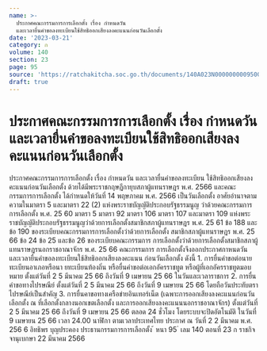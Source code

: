 ```yaml
---
name: >-
  ประกาศคณะกรรมการการเลือกตั้ง เรื่อง กำหนดวัน
  และเวลายื่นคำขอลงทะเบียนใช้สิทธิออกเสียงลงคะแนนก่อนวันเลือกตั้ง
date: '2023-03-21'
category: ก
volume: 140
section: 23
page: 95
source: 'https://ratchakitcha.soc.go.th/documents/140A023N0000000009500.pdf'
draft: true
---
```


# ประกาศคณะกรรมการการเลือกตั้ง เรื่อง กำหนดวัน และเวลายื่นคำขอลงทะเบียนใช้สิทธิออกเสียงลงคะแนนก่อนวันเลือกตั้ง

ประกาศคณะกรรมการการเลือกตั้ง เรื่อง กำหนดวัน และเวลายื่นคำขอลงทะเบียน ใช้สิทธิออกเสียงลงคะแนนก่อนวันเลือกตั้ง ด้วยได้มีพระราชกฤษฎีกายุบสภาผู้แทนราษฎร พ.ศ. 2566 และคณะกรรมการการเลือกตั้ง ได้กำหนดให้วันที่ 14 พฤษภาคม พ.ศ. 2566 เป็นวันเลือกตั้ง อาศัยอำนาจตามความในมาตรา 5 และมาตรา 22 (2) แห่งพระราชบัญญัติประกอบรัฐธรรมนูญ ว่าด้วยคณะกรรมการการเลือกตั้ง พ.ศ. 25 60 มาตรา 5 มาตรา 92 มาตรา 106 มาตรา 107 และมาตรา 109 แห่งพระราชบัญญัติประกอบรัฐธรรมนูญว่าด้วยการเลือกตั้งสมาชิกสภาผู้แทนราษฎร พ.ศ. 25 61 ข้อ 188 และข้อ 190 ของระเบียบคณะกรรมการการเลือกตั้งว่าด้วยการเลือกตั้ง สมาชิกสภาผู้แทนราษฎร พ.ศ. 25 66 ข้อ 24 ข้อ 25 และข้อ 26 ของระเบียบคณะกรรมการ การเลือกตั้งว่าด้วยการเลือกตั้งสมาชิกสภาผู้แทนราษฎรนอกราชอาณาจักร พ.ศ. 25 66 คณะกรรมการ การเลือกตั้งจึงออกประกาศกาหนดวัน และเวลายื่นคำขอลงทะเบียนใช้สิทธิออกเสียงลงคะแนน ก่อนวันเลือกตั้ง ดังนี้ 1. การยื่นคำขอต่อนายทะเบียนอาเภอหรือนา ยทะเบียนท้องถิ่น หรือยื่นคำขอต่อเอกอัครราชทูต หรือผู้ที่เอกอัครราชทูตมอบหมาย ตั้งแต่วันที่ 2 5 มีนาคม 25 66 ถึงวันที่ 9 เมษายน 25 66 ในวันและเวลาราชการ 2. การยื่นคำขอทางไปรษณีย์ ตั้งแต่วันที่ 2 5 มีนาคม 25 66 ถึงวันที่ 9 เมษายน 25 66 โดยถือวันประทับตราไปรษณีย์เป็นสำคัญ 3. การยื่นคาขอทางเครือข่ายอินเทอร์เน็ต (เฉพาะการออกเสียงลงคะแนนก่อนวันเลือกตั้ง ณ ที่เลือกตั้งกลางนอกเขตเลือกตั้ง และการออกเสียงลงคะแนนนอกราชอาณาจักร) ตั้งแต่วันที่ 2 5 มีนาคม 25 66 ถึงวันที่ 9 เมษายน 25 66 ตลอด 24 ชั่วโมง โดยระบบจะปิดอัตโนมัติ ในวันที่ 9 เมษายน 25 66 เวลา 24.00 นาฬิกา ตามเวลาประเทศไทย ประกาศ ณ วันที่ 2 2 มีนาคม พ.ศ. 256 6 อิทธิพร บุญประคอง ประธานกรรมการการเลือกตั้ง ้ หนา 95 ่ เลม 140 ตอนที่ 23 ก ราชกิจจานุเบกษา 22 มีนาคม 2566
